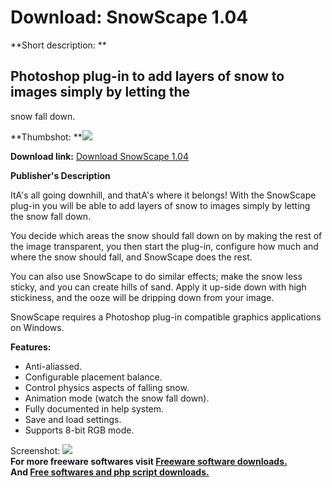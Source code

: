 # Download: SnowScape 1.04

**Short description: **

## Photoshop plug-in to add layers of snow to images simply by letting the
snow fall down.

  
**Thumbshot: **![](http://www.freewarefiles.com/screenshot/snowscapeplugin_md.gif)   
  
**Download link:** [Download SnowScape 1.04](http://freesoftwares.boysofts.com/SnowScape_program_23119.html)  
  

**Publisher's Description**  
  

ItA's all going downhill, and thatA's where it belongs! With the SnowScape
plug-in you will be able to add layers of snow to images simply by letting the
snow fall down.

You decide which areas the snow should fall down on by making the rest of the
image transparent, you then start the plug-in, configure how much and where
the snow should fall, and SnowScape does the rest.

You can also use SnowScape to do similar effects; make the snow less sticky,
and you can create hills of sand. Apply it up-side down with high stickiness,
and the ooze will be dripping down from your image.

SnowScape requires a Photoshop plug-in compatible graphics applications on
Windows.

**Features:**

  * Anti-aliassed. 
  * Configurable placement balance. 
  * Control physics aspects of falling snow. 
  * Animation mode (watch the snow fall down). 
  * Fully documented in help system. 
  * Save and load settings. 
  * Supports 8-bit RGB mode. 

  
  
Screenshot: ![](http://www.freewarefiles.com/screenshot/snowscapeplugin.gif)  
**For more freeware softwares visit [Freeware software downloads.](http://freesoftwares.boysofts.com/)**   
**And [Free softwares and php script downloads.](http://www.boysofts.com/)**

